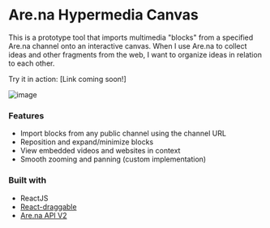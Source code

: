 # Are.na Hypermedia Canvas 

This is a prototype tool that imports multimedia "blocks" from a specified Are.na channel onto an interactive canvas. When I use Are.na to collect ideas and other fragments from the web, I want to organize ideas in relation to each other. 

Try it in action: [Link coming soon!]

![image](https://github.com/merryvj/arena-explorer/assets/41601131/74837ead-ef85-4167-bf40-481c30fa9394)

### Features
* Import blocks from any public channel using the channel URL
* Reposition and expand/minimize blocks
* View embedded videos and websites in context
* Smooth zooming and panning (custom implementation)

### Built with
* ReactJS
* [React-draggable](https://www.npmjs.com/package/react-draggable)
* [Are.na API V2](https://dev.are.na/documentation/channels)
  
  
